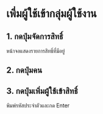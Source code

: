 # เพี่มผู้ใช้เข้ากลุ่มผู้ใช้งาน
## 1. กดปุ่มจัดการสิทธิ์
 หน้าจอแสดงรายการสิทธิ์ที่มีอยู่
## 2. กดปุ่มคน
## 3. กดปุ่มเพิ่มผู้ใช้เข้าสิทธิ์
 พิมพ์รหัสประจำตัวและกด Enter
